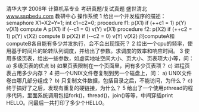 清华大学  2006年
计算机系专业 考研真题/复试真题
盛世清北 www.ssqbedu.com 教研中心
操作系统
1 给出一个并发程序的描述：
semaphore X1=X2=Y=1;
int c1=c2=0;
procedure f1:
  p(X1)
  if (++c1 = 1) p(Y)
  v(X1)
  compute A
  p(X1)
  if (--c1 = 0) v(Y)
  v(X1)
procedure f2:
  p(X2)
  if (++c2 = 1) p(Y)
  v(X2)
  compute B
  p(X2)
  if (--c2 = 0) v(Y)
  v(X2)
问computeA和computeB各自能有多少并发执行，会不会出现饿死？
2 给出一个cpu的频率，使用基于时间片的轮转队列调度，并给出了参数。求调度的效率和响应时间。
3 使用多级页表，给出一些参数，如虚实地址空间大小、页大小、页表项大小等，问：
a) 多级页表的优点
b) 如果页表限制在一个页面里，问有多少页表项？
c) 进程页表占用多少内存？
4 把一个UNIX文件卷复制到另一个磁盘上，问：
a) UNIX文件卷由哪几部分组成？
b) 只复制文件数据，包括目录之后，不能访问，为什么？
c) 终于搞好了之后，发现有重复的硬链接，为什么？
5 给出了一个使用pthread的程序代码，里面系统调用包括fork()，thread()，join()等等，中间穿插print HELLO。问最后一共打印了多少个HELLO。
